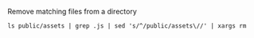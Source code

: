 Remove matching files from a directory

`ls public/assets | grep .js | sed 's/^/public/assets\//' | xargs rm`
